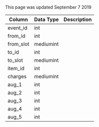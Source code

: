 This page was updated September 7 2019

| Column    | Data Type | Description |
| --------- | --------- | ----------- |
| event_id  | int       |             |
| from_id   | int       |             |
| from_slot | mediumint |             |
| to_id     | int       |             |
| to_slot   | mediumint |             |
| item_id   | int       |             |
| charges   | mediumint |             |
| aug_1     | int       |             |
| aug_2     | int       |             |
| aug_3     | int       |             |
| aug_4     | int       |             |
| aug_5     | int       |             |